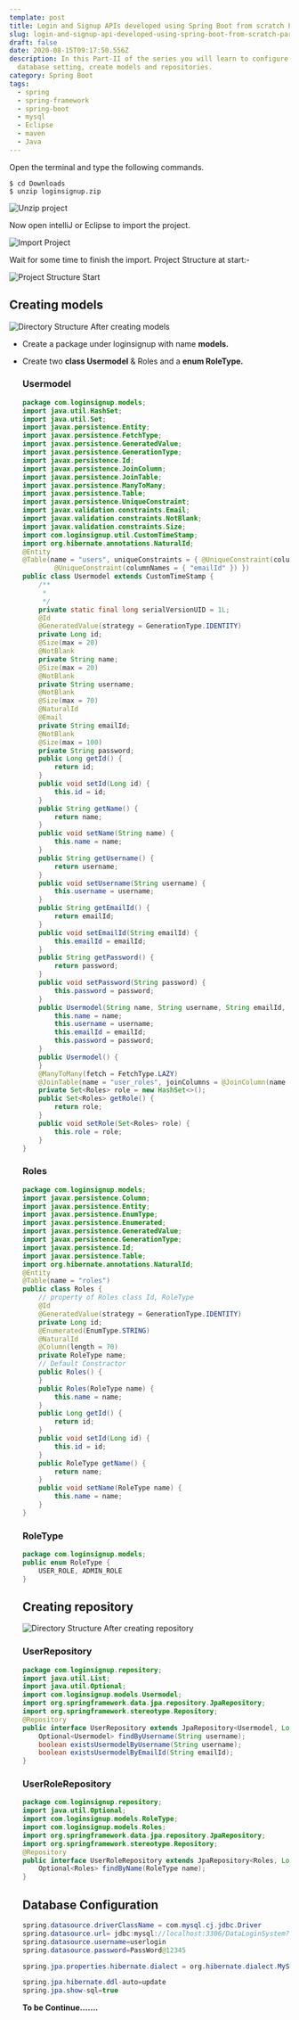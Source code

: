 ```yaml
---
template: post
title: Login and Signup APIs developed using Spring Boot from scratch Part-II
slug: login-and-signup-api-developed-using-spring-boot-from-scratch-part-2
draft: false
date: 2020-08-15T09:17:50.556Z
description: In this Part-II of the series you will learn to configure our
  database setting, create models and repositories.
category: Spring Boot
tags:
  - spring
  - spring-framework
  - spring-boot
  - mysql
  - Eclipse
  - maven
  - Java
---
```

Open the terminal and type the following commands.

```shell
$ cd Downloads
$ unzip loginsignup.zip
```

![Unzip project](/media/unzip_project.jpg "Unzip project")

Now open intelliJ or Eclipse to import the project.

![Import Project](/media/open.jpg "Import Project")

Wait for some time to finish the import. Project Structure at start:- 

![Project Structure Start](/media/initail-project-structure.jpg "Project Structure Start")

## Creating models

![Directory Structure After creating models](/media/models.jpg "Directory Structure After creating models")

* Create a package under loginsignup with name **models.**
* Create two **class Usermodel** & Roles and a **enum RoleType.**

  ### Usermodel

  ```java
  package com.loginsignup.models;
  import java.util.HashSet;
  import java.util.Set;
  import javax.persistence.Entity;
  import javax.persistence.FetchType;
  import javax.persistence.GeneratedValue;
  import javax.persistence.GenerationType;
  import javax.persistence.Id;
  import javax.persistence.JoinColumn;
  import javax.persistence.JoinTable;
  import javax.persistence.ManyToMany;
  import javax.persistence.Table;
  import javax.persistence.UniqueConstraint;
  import javax.validation.constraints.Email;
  import javax.validation.constraints.NotBlank;
  import javax.validation.constraints.Size;
  import com.loginsignup.util.CustomTimeStamp;
  import org.hibernate.annotations.NaturalId;
  @Entity
  @Table(name = "users", uniqueConstraints = { @UniqueConstraint(columnNames = { "username" }),
          @UniqueConstraint(columnNames = { "emailId" }) })
  public class Usermodel extends CustomTimeStamp {
      /**
       *
       */
      private static final long serialVersionUID = 1L;
      @Id
      @GeneratedValue(strategy = GenerationType.IDENTITY)
      private Long id;
      @Size(max = 20)
      @NotBlank
      private String name;
      @Size(max = 20)
      @NotBlank
      private String username;
      @NotBlank
      @Size(max = 70)
      @NaturalId
      @Email
      private String emailId;
      @NotBlank
      @Size(max = 100)
      private String password;
      public Long getId() {
          return id;
      }
      public void setId(Long id) {
          this.id = id;
      }
      public String getName() {
          return name;
      }
      public void setName(String name) {
          this.name = name;
      }
      public String getUsername() {
          return username;
      }
      public void setUsername(String username) {
          this.username = username;
      }
      public String getEmailId() {
          return emailId;
      }
      public void setEmailId(String emailId) {
          this.emailId = emailId;
      }
      public String getPassword() {
          return password;
      }
      public void setPassword(String password) {
          this.password = password;
      }
      public Usermodel(String name, String username, String emailId, String password) {
          this.name = name;
          this.username = username;
          this.emailId = emailId;
          this.password = password;
      }
      public Usermodel() {
      }
      @ManyToMany(fetch = FetchType.LAZY)
      @JoinTable(name = "user_roles", joinColumns = @JoinColumn(name = "user_id"), inverseJoinColumns = @JoinColumn(name = "role_id"))
      private Set<Roles> role = new HashSet<>();
      public Set<Roles> getRole() {
          return role;
      }
      public void setRole(Set<Roles> role) {
          this.role = role;
      }
  }
  ```

  ### Roles

  ```java
  package com.loginsignup.models;
  import javax.persistence.Column;
  import javax.persistence.Entity;
  import javax.persistence.EnumType;
  import javax.persistence.Enumerated;
  import javax.persistence.GeneratedValue;
  import javax.persistence.GenerationType;
  import javax.persistence.Id;
  import javax.persistence.Table;
  import org.hibernate.annotations.NaturalId;
  @Entity
  @Table(name = "roles")
  public class Roles {
      // property of Roles class Id, RoleType
      @Id
      @GeneratedValue(strategy = GenerationType.IDENTITY)
      private Long id;
      @Enumerated(EnumType.STRING)
      @NaturalId
      @Column(length = 70)
      private RoleType name;
      // Default Constractor
      public Roles() {
      }
      public Roles(RoleType name) {
          this.name = name;
      }
      public Long getId() {
          return id;
      }
      public void setId(Long id) {
          this.id = id;
      }
      public RoleType getName() {
          return name;
      }
      public void setName(RoleType name) {
          this.name = name;
      }
  }
  ```

  ### RoleType

  ```java
  package com.loginsignup.models;
  public enum RoleType {
      USER_ROLE, ADMIN_ROLE
  }
  ```

  ## Creating repository

  ![Directory Structure After creating repository](/media/repository.jpg "Directory Structure After creating models")

  ### UserRepository

  ```java
  package com.loginsignup.repository;
  import java.util.List;
  import java.util.Optional;
  import com.loginsignup.models.Usermodel;
  import org.springframework.data.jpa.repository.JpaRepository;
  import org.springframework.stereotype.Repository;
  @Repository
  public interface UserRepository extends JpaRepository<Usermodel, Long> {
      Optional<Usermodel> findByUsername(String username);
      boolean existsUsermodelByUsername(String username);
      boolean existsUsermodelByEmailId(String emailId);
  }
  ```

  ### UserRoleRepository

  ```java
  package com.loginsignup.repository;
  import java.util.Optional;
  import com.loginsignup.models.RoleType;
  import com.loginsignup.models.Roles;
  import org.springframework.data.jpa.repository.JpaRepository;
  import org.springframework.stereotype.Repository;
  @Repository
  public interface UserRoleRepository extends JpaRepository<Roles, Long> {
      Optional<Roles> findByName(RoleType name);
  }
  ```

  ## Database Configuration

  ```java
  spring.datasource.driverClassName = com.mysql.cj.jdbc.Driver
  spring.datasource.url= jdbc:mysql://localhost:3306/DataLoginSystem?serverTimezone=UTC&useLegacyDatetimeCode=false
  spring.datasource.username=userlogin
  spring.datasource.password=PassWord@12345

  spring.jpa.properties.hibernate.dialect = org.hibernate.dialect.MySQL5InnoDBDialect

  spring.jpa.hibernate.ddl-auto=update
  spring.jpa.show-sql=true
  ```

  **To be Continue.......**